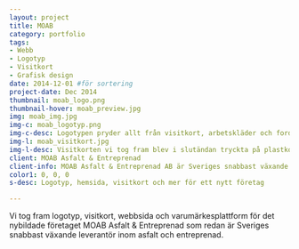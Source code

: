 ```yaml
---
layout: project
title: MOAB
category: portfolio
tags:
- Webb
- Logotyp
- Visitkort
- Grafisk design
date: 2014-12-01 #för sortering
project-date: Dec 2014
thumbnail: moab_logo.png
thumbnail-hover: moab_preview.jpg
img: moab_img.jpg
img-c: moab_logotyp.png
img-c-desc: Logotypen pryder allt från visitkort, arbetskläder och fordon.
img-l: moab_visitkort.jpg
img-l-desc: Visitkorten vi tog fram blev i slutändan tryckta på plastkort vilket skapade en exklusiv känsla.
client: MOAB Asfalt & Entreprenad 
client-info: MOAB Asfalt & Entreprenad AB är Sveriges snabbast växande leverantör inom asfalt och entreprenad. De utför entreprenad­arbeten och alla typer av arbeten inom asfaltläggning till alla kunders behov.
color1: 0, 0, 0
s-desc: Logotyp, hemsida, visitkort och mer för ett nytt företag

---
```

Vi tog fram logotyp, visitkort, webbsida och varumärkesplattform för det nybildade företaget MOAB Asfalt & Entreprenad som redan är Sveriges snabbast växande leverantör inom asfalt och entreprenad.
